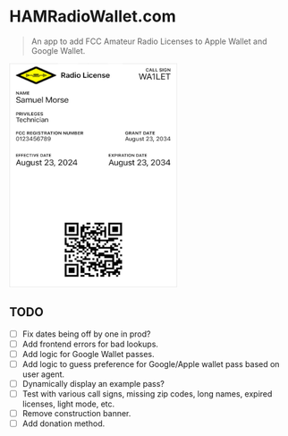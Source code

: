 # HAMRadioWallet.com

> An app to add FCC Amateur Radio Licenses to Apple Wallet and Google Wallet.

<img src="./public/apple_pass.jpg" width="300" height="400" alt="Example Apple Wallet Pass"/>

## TODO

- [ ] Fix dates being off by one in prod?
- [ ] Add frontend errors for bad lookups.
- [ ] Add logic for Google Wallet passes.
- [ ] Add logic to guess preference for Google/Apple wallet pass based on user agent.
- [ ] Dynamically display an example pass?
- [ ] Test with various call signs, missing zip codes, long names, expired licenses, light mode, etc.
- [ ] Remove construction banner.
- [ ] Add donation method.
